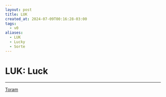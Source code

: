 ```yaml
---
layout: post
title: LUK
created_at: 2024-07-09T00:16:28-03:00
tags:
  - v0
aliases:
  - LUK
  - Lucky
  - Sorte
---
```

# LUK: Luck
---

[Toram](_draft/2024/07/2024-07-06-Toram.md)